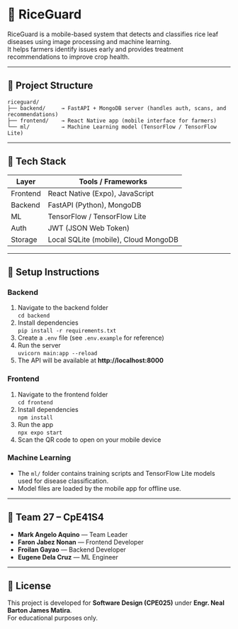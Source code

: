 # 🌾 RiceGuard

RiceGuard is a mobile-based system that detects and classifies rice leaf diseases using image processing and machine learning.  
It helps farmers identify issues early and provides treatment recommendations to improve crop health.

---

## 📂 Project Structure
```
riceguard/
├── backend/     → FastAPI + MongoDB server (handles auth, scans, and recommendations)
├── frontend/    → React Native app (mobile interface for farmers)
└── ml/          → Machine Learning model (TensorFlow / TensorFlow Lite)
```

---

## 🧩 Tech Stack
| Layer | Tools / Frameworks |
|-------|--------------------|
| Frontend | React Native (Expo), JavaScript |
| Backend | FastAPI (Python), MongoDB |
| ML | TensorFlow / TensorFlow Lite |
| Auth | JWT (JSON Web Token) |
| Storage | Local SQLite (mobile), Cloud MongoDB |

---

## 🚀 Setup Instructions

### Backend
1. Navigate to the backend folder  
   `cd backend`
2. Install dependencies  
   `pip install -r requirements.txt`
3. Create a `.env` file (see `.env.example` for reference)
4. Run the server  
   `uvicorn main:app --reload`
5. The API will be available at **http://localhost:8000**

### Frontend
1. Navigate to the frontend folder  
   `cd frontend`
2. Install dependencies  
   `npm install`
3. Run the app  
   `npx expo start`
4. Scan the QR code to open on your mobile device

### Machine Learning
- The `ml/` folder contains training scripts and TensorFlow Lite models used for disease classification.  
- Model files are loaded by the mobile app for offline use.

---

## 👥 Team 27 – CpE41S4
- **Mark Angelo Aquino** — Team Leader  
- **Faron Jabez Nonan** — Frontend Developer  
- **Froilan Gayao** — Backend Developer  
- **Eugene Dela Cruz** — ML Engineer  

---

## 🧾 License
This project is developed for **Software Design (CPE025)** under **Engr. Neal Barton James Matira**.  
For educational purposes only.
